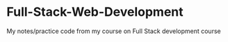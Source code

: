 # Full-Stack-Web-Development
My notes/practice code from my course on Full Stack development course
